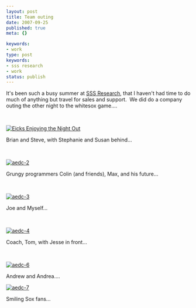 ```yaml
---
layout: post
title: Team outing
date: 2007-09-25
published: true
meta: {}

keywords:
- work
type: post
keywords:
- sss research
- work
status: publish
---
```



It's been such a busy summer at [SSS Research](www.sss-research.com), that I haven't had time to do much of anything but travel for sales and support.  We did do a company outing the other night to the whitesox game....



 



[![Eicks Enjoying the Night Out](http://www.andyeick.com/_blogMedia/d36363241d26_E893/aedc1_thumb.jpg)](http://www.andyeick.com/_blogMedia/d36363241d26_E893/aedc1.jpg)



Brian and Steve, with Stephanie and Susan behind...



 



[![aedc-2](http://www.andyeick.com/_blogMedia/d36363241d26_E893/aedc2_thumb.jpg)](http://www.andyeick.com/_blogMedia/d36363241d26_E893/aedc2.jpg)



Grungy programmers Colin (and friends), Max, and his future...



 



[![aedc-3](http://www.andyeick.com/_blogMedia/d36363241d26_E893/aedc3_thumb.jpg)](http://www.andyeick.com/_blogMedia/d36363241d26_E893/aedc3.jpg)



Joe and Myself...



 



[![aedc-4](http://www.andyeick.com/_blogMedia/d36363241d26_E893/aedc4_thumb.jpg)](http://www.andyeick.com/_blogMedia/d36363241d26_E893/aedc4.jpg)



Coach, Tom, with Jesse in front...



 



[![aedc-6](http://www.andyeick.com/_blogMedia/d36363241d26_E893/aedc6_thumb.jpg)](http://www.andyeick.com/_blogMedia/d36363241d26_E893/aedc6.jpg)



Andrew and Andrea....



[![aedc-7](http://www.andyeick.com/_blogMedia/d36363241d26_E893/aedc7_thumb.jpg)](http://www.andyeick.com/_blogMedia/d36363241d26_E893/aedc7.jpg)



Smiling Sox fans...

